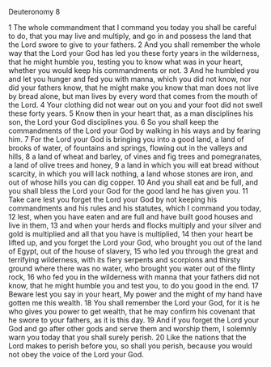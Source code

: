 Deuteronomy 8

1	The whole commandment that I command you today you shall be careful to do, that you may live and multiply, and go in and possess the land that the Lord swore to give to your fathers.
2	And you shall remember the whole way that the Lord your God has led you these forty years in the wilderness, that he might humble you, testing you to know what was in your heart, whether you would keep his commandments or not.
3	And he humbled you and let you hunger and fed you with manna, which you did not know, nor did your fathers know, that he might make you know that man does not live by bread alone, but man lives by every word that comes from the mouth of the Lord.
4	Your clothing did not wear out on you and your foot did not swell these forty years.
5	Know then in your heart that, as a man disciplines his son, the Lord your God disciplines you.
6	So you shall keep the commandments of the Lord your God by walking in his ways and by fearing him.
7	For the Lord your God is bringing you into a good land, a land of brooks of water, of fountains and springs, flowing out in the valleys and hills,
8	a land of wheat and barley, of vines and fig trees and pomegranates, a land of olive trees and honey,
9	a land in which you will eat bread without scarcity, in which you will lack nothing, a land whose stones are iron, and out of whose hills you can dig copper.
10	And you shall eat and be full, and you shall bless the Lord your God for the good land he has given you.
11	Take care lest you forget the Lord your God by not keeping his commandments and his rules and his statutes, which I command you today,
12	lest, when you have eaten and are full and have built good houses and live in them,
13	and when your herds and flocks multiply and your silver and gold is multiplied and all that you have is multiplied,
14	then your heart be lifted up, and you forget the Lord your God, who brought you out of the land of Egypt, out of the house of slavery,
15	who led you through the great and terrifying wilderness, with its fiery serpents and scorpions and thirsty ground where there was no water, who brought you water out of the flinty rock,
16	who fed you in the wilderness with manna that your fathers did not know, that he might humble you and test you, to do you good in the end.
17	Beware lest you say in your heart, My power and the might of my hand have gotten me this wealth.
18	You shall remember the Lord your God, for it is he who gives you power to get wealth, that he may confirm his covenant that he swore to your fathers, as it is this day.
19	And if you forget the Lord your God and go after other gods and serve them and worship them, I solemnly warn you today that you shall surely perish.
20	Like the nations that the Lord makes to perish before you, so shall you perish, because you would not obey the voice of the Lord your God.


